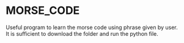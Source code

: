 # MORSE_CODE
Useful program to learn the morse code using phrase given by user. <br>
It is sufficient to download the folder and run the python file. <br>
